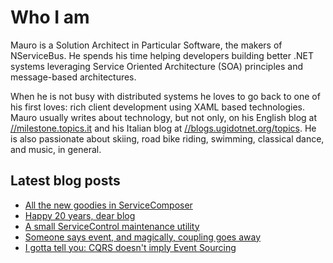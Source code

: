 # Who I am

Mauro is a Solution Architect in Particular Software, the makers of NServiceBus. He spends his time helping developers building better .NET systems leveraging Service Oriented Architecture (SOA) principles and message-based architectures.

When he is not busy with distributed systems he loves to go back to one of his first loves: rich client development using XAML based technologies. Mauro usually writes about technology, but not only, on his English blog at [//milestone.topics.it](https://milestone.topics.it) and his Italian blog at [//blogs.ugidotnet.org/topics](https://blogs.ugidotnet.org/topics). He is also passionate about skiing, road bike riding, swimming, classical dance, and music, in general.

## Latest blog posts

<!--START_SECTION:feed-->
* [All the new goodies in ServiceComposer](https:&#x2F;&#x2F;milestone.topics.it&#x2F;2025&#x2F;01&#x2F;08&#x2F;all-new-goodies-in-servicecomposer.html)
* [Happy 20 years, dear blog](https:&#x2F;&#x2F;milestone.topics.it&#x2F;2024&#x2F;11&#x2F;30&#x2F;anniversary.html)
* [A small ServiceControl maintenance utility](https:&#x2F;&#x2F;milestone.topics.it&#x2F;2024&#x2F;04&#x2F;09&#x2F;service-control-ghost-endpoints.html)
* [Someone says event, and magically, coupling goes away](https:&#x2F;&#x2F;milestone.topics.it&#x2F;2024&#x2F;02&#x2F;16&#x2F;events-magic.html)
* [I gotta tell you: CQRS doesn&#39;t imply Event Sourcing](https:&#x2F;&#x2F;milestone.topics.it&#x2F;2024&#x2F;01&#x2F;27&#x2F;cqrs-and-es.html)
<!--END_SECTION:feed-->
